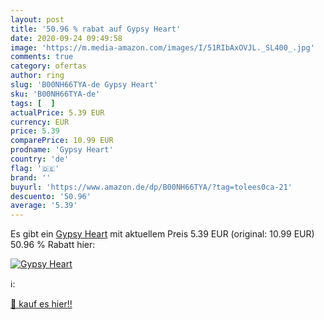 ```yaml
---
layout: post
title: '50.96 % rabat auf Gypsy Heart'
date: 2020-09-24 09:49:58
image: 'https://m.media-amazon.com/images/I/51RIbAxOVJL._SL400_.jpg'
comments: true
category: ofertas
author: ring
slug: 'B00NH66TYA-de Gypsy Heart'
sku: 'B00NH66TYA-de'
tags: [  ]
actualPrice: 5.39 EUR
currency: EUR
price: 5.39
comparePrice: 10.99 EUR
prodname: 'Gypsy Heart'
country: 'de'
flag: '🇩🇪'
brand: ''
buyurl: 'https://www.amazon.de/dp/B00NH66TYA/?tag=tolees0ca-21'
descuento: '50.96'
average: '5.39'
---
```


Es gibt ein [Gypsy Heart](https://www.amazon.de/dp/B00NH66TYA/?tag=tolees0ca-21) mit aktuellem Preis 5.39 EUR (original: 10.99 EUR) 50.96 % Rabatt hier:

[![Gypsy Heart](https://m.media-amazon.com/images/I/51RIbAxOVJL._SL400_.jpg)](https://www.amazon.de/dp/B00NH66TYA/?tag=tolees0ca-21)

ℹ️:


[🛒 kauf es hier!!](https://www.amazon.de/dp/B00NH66TYA/?tag=tolees0ca-21)
